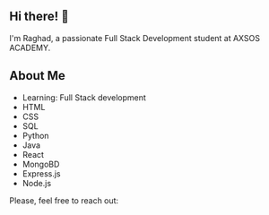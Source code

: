 

<h2>Hi there! 👋</h2>
I'm Raghad, a passionate Full Stack Development student at AXSOS ACADEMY. 
<h2>About Me</h2>
<ul>
 <li> Learning: Full Stack development</li>
 <li> HTML </li>
 <li> CSS </li>
 <li> SQL </li>
 <li> Python </li>
 <li> Java </li>
 <li> React </li>
 <li> MongoBD </li>
 <li>Express.js</li>
 <li>Node.js</li>
</ul>

Please, feel free to reach out:







<!---
RaghadAbuRahma/RaghadAbuRahma is a ✨ special ✨ repository because its `README.md` (this file) appears on your GitHub profile.
You can click the Preview link to take a look at your changes.
--->
